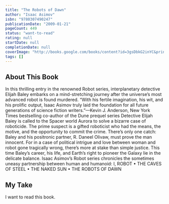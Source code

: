 ```yaml
---
title: "The Robots of Dawn"
author: "Isaac Asimov"
isbn: "9780307490247"
publicationDate: "2009-01-21"
pageCount: 449
status: "want-to-read"
rating: null
startDate: null
completionDate: null
coverImage: "http://books.google.com/books/content?id=3gsDbkG2inYC&printsec=frontcover&img=1&zoom=1&edge=curl&source=gbs_api"
tags: []
---
```


## About This Book

In this thrilling entry in the renowned Robot series, interplanetary detective Elijah Baley embarks on a mind-stretching journey after the universe’s most advanced robot is found murdered. “With his fertile imagination, his wit, and his prolific output, Isaac Asimov truly laid the foundation for all future generations of science fiction writers.”—Kevin J. Anderson, New York Times bestselling co-author of the Dune prequel series Detective Elijah Baiey is called to the Spacer world Aurora to solve a bizarre case of roboticide. The prime suspect is a gifted roboticist who had the means, the motive, and the opportunity to commit the crime. There’s only one catch: Baley and his positronic partner, R. Daneel Olivaw, must prove the man innocent. For in a case of political intrigue and love between woman and robot gone tragically wrong, there’s more at stake than simple justice. This time Baley’s career, his life, and Earth’s right to pioneer the Galaxy lie in the delicate balance. Isaac Asimov’s Robot series chronicles the sometimes uneasy partnership between human and humanoid: I, ROBOT • THE CAVES OF STEEL • THE NAKED SUN • THE ROBOTS OF DAWN

## My Take

I want to read this book.
